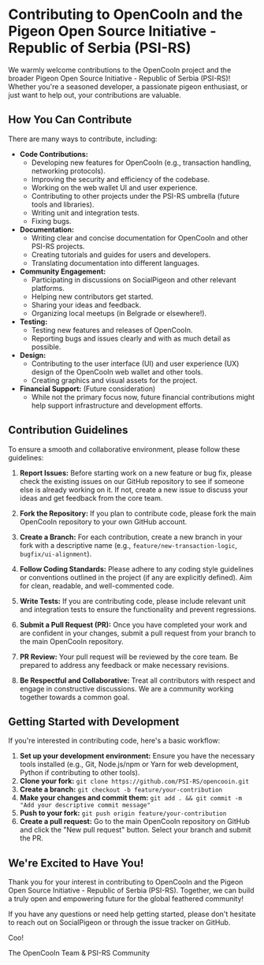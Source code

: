# Contributing to OpenCooIn and the Pigeon Open Source Initiative - Republic of Serbia (PSI-RS)

We warmly welcome contributions to the OpenCooIn project and the broader Pigeon Open Source Initiative - Republic of Serbia (PSI-RS)! Whether you're a seasoned developer, a passionate pigeon enthusiast, or just want to help out, your contributions are valuable.

## How You Can Contribute

There are many ways to contribute, including:

* **Code Contributions:**
    * Developing new features for OpenCooIn (e.g., transaction handling, networking protocols).
    * Improving the security and efficiency of the codebase.
    * Working on the web wallet UI and user experience.
    * Contributing to other projects under the PSI-RS umbrella (future tools and libraries).
    * Writing unit and integration tests.
    * Fixing bugs.
* **Documentation:**
    * Writing clear and concise documentation for OpenCooIn and other PSI-RS projects.
    * Creating tutorials and guides for users and developers.
    * Translating documentation into different languages.
* **Community Engagement:**
    * Participating in discussions on SocialPigeon and other relevant platforms.
    * Helping new contributors get started.
    * Sharing your ideas and feedback.
    * Organizing local meetups (in Belgrade or elsewhere!).
* **Testing:**
    * Testing new features and releases of OpenCooIn.
    * Reporting bugs and issues clearly and with as much detail as possible.
* **Design:**
    * Contributing to the user interface (UI) and user experience (UX) design of the OpenCooIn web wallet and other tools.
    * Creating graphics and visual assets for the project.
* **Financial Support:** (Future consideration)
    * While not the primary focus now, future financial contributions might help support infrastructure and development efforts.

## Contribution Guidelines

To ensure a smooth and collaborative environment, please follow these guidelines:

1.  **Report Issues:** Before starting work on a new feature or bug fix, please check the existing issues on our GitHub repository to see if someone else is already working on it. If not, create a new issue to discuss your ideas and get feedback from the core team.

2.  **Fork the Repository:** If you plan to contribute code, please fork the main OpenCooIn repository to your own GitHub account.

3.  **Create a Branch:** For each contribution, create a new branch in your fork with a descriptive name (e.g., `feature/new-transaction-logic`, `bugfix/ui-alignment`).

4.  **Follow Coding Standards:** Please adhere to any coding style guidelines or conventions outlined in the project (if any are explicitly defined). Aim for clean, readable, and well-commented code.

5.  **Write Tests:** If you are contributing code, please include relevant unit and integration tests to ensure the functionality and prevent regressions.

6.  **Submit a Pull Request (PR):** Once you have completed your work and are confident in your changes, submit a pull request from your branch to the main OpenCooIn repository.

7.  **PR Review:** Your pull request will be reviewed by the core team. Be prepared to address any feedback or make necessary revisions.

8.  **Be Respectful and Collaborative:** Treat all contributors with respect and engage in constructive discussions. We are a community working together towards a common goal.

## Getting Started with Development

If you're interested in contributing code, here's a basic workflow:

1.  **Set up your development environment:** Ensure you have the necessary tools installed (e.g., Git, Node.js/npm or Yarn for web development, Python if contributing to other tools).
2.  **Clone your fork:** `git clone https://github.com/PSI-RS/opencooin.git`
3.  **Create a branch:** `git checkout -b feature/your-contribution`
4.  **Make your changes and commit them:** `git add . && git commit -m "Add your descriptive commit message"`
5.  **Push to your fork:** `git push origin feature/your-contribution`
6.  **Create a pull request:** Go to the main OpenCooIn repository on GitHub and click the "New pull request" button. Select your branch and submit the PR.

## We're Excited to Have You!

Thank you for your interest in contributing to OpenCooIn and the Pigeon Open Source Initiative - Republic of Serbia (PSI-RS). Together, we can build a truly open and empowering future for the global feathered community!

If you have any questions or need help getting started, please don't hesitate to reach out on SocialPigeon or through the issue tracker on GitHub.

Coo!

The OpenCooIn Team & PSI-RS Community
